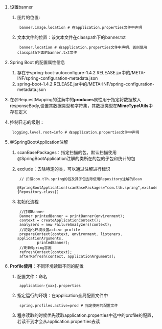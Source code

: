 ###
1. 设置banner
	1. 图片的位置:
	
			banner.image.location # 在application.properties文件中声明
	2. 文本文件的位置：该文本文件在classpath下的banner.txt
	
			banner.location	# 在application.properties文件中声明，否则使用classpath下面的banner.txt文件
2. Spring Boot 的配置属性信息
	1. 存在于spring-boot-autoconfigure-1.4.2.RELEASE.jar中的/META-INF/spring-configuration-metadata.json
	2. spring-boot-1.4.2.RELEASE.jar中的/META-INF/spring-configuration-metadata.json
3. 在@RequestMapping的注解中的**produces**属性用于指定将数据放入responseBody,设置其数据类型和字符集，其数据类型在**MimeTypeUtils**中存在定义
4. 控制日志的级别：

		logging.level.root=info	# 在application.properties文件中声明
5. @SpringBootApplication注解
	1. scanBasePackages：指定扫描的包，默认扫描使用@SpringBootApplication注解的类所在的包的子包和统计的包
	2. exclude：去除特定的类，可以通过注解进行标识

			// 扫描com.tlh.spring的包及其子包去除使用Repository注解的Bean
			@SpringBootApplication(scanBasePackages="com.tlh.spring",exclude={Repository.class})
	3. 初始化流程

			//打印Banner
			Banner printedBanner = printBanner(environment);
			context = createApplicationContext();
			analyzers = new FailureAnalyzers(context);
			//初始化环境设置active profile
			prepareContext(context, environment, listeners, applicationArguments,
					printedBanner);
			//刷新Spring容器
			refreshContext(context);
			afterRefresh(context, applicationArguments);
6. **Profile使用**：不同环境读取不同的配置
	1. 配置文件：命名

			application-{xxx}.properties
	2. 指定运行的环境：在application全局配置文件中

			spring.profiles.active=prod # 指定使用的配置文件
	3. 程序读取的时候优先读取application.properties中选中的profile的配置，若读不到才会从application.properties去读
			